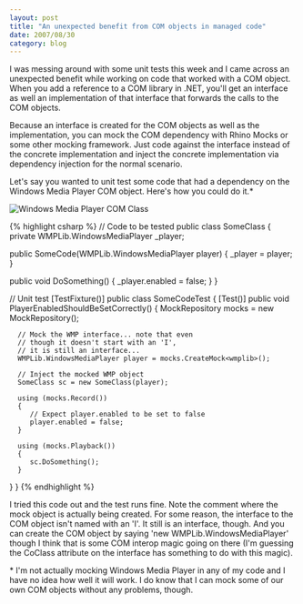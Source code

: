 ```yaml
---
layout: post
title: "An unexpected benefit from COM objects in managed code"
date: 2007/08/30
category: blog
---
```


I was messing around with some unit tests this week and I came across an unexpected benefit while working on code that worked with a COM object. When you add a reference to a COM library in .NET, you'll get an interface as well an implementation of that interface that forwards the calls to the COM objects.

Because an interface is created for the COM objects as well as the implementation, you can mock the COM dependency with Rhino Mocks or some other mocking framework. Just code against the interface instead of the concrete implementation and inject the concrete implementation via dependency injection for the normal scenario.

Let's say you wanted to unit test some code that had a dependency on the Windows Media Player COM object. Here's how you could do it.\*

![Windows Media Player COM Class](https://s3.amazonaws.com/mohundro/blog/WindowsLiveWriter/AnunexpectedbenefitfromCOMobjectsinmanag_E99E/image_1.png)

{% highlight csharp %}
// Code to be tested
public class SomeClass
{
   private WMPLib.WindowsMediaPlayer _player;

   public SomeCode(WMPLib.WindowsMediaPlayer player)
   {
      _player = player;
   }

   public void DoSomething()
   {
      _player.enabled = false;
   }
}

// Unit test
[TestFixture()]
public class SomeCodeTest
{
   [Test()]
   public void PlayerEnabledShouldBeSetCorrectly()
   {
      MockRepository mocks = new MockRepository();

      // Mock the WMP interface... note that even
      // though it doesn't start with an 'I',
      // it is still an interface...
      WMPLib.WindowsMediaPlayer player = mocks.CreateMock<wmplib>();

      // Inject the mocked WMP object
      SomeClass sc = new SomeClass(player);

      using (mocks.Record())
      {
         // Expect player.enabled to be set to false
         player.enabled = false;
      }

      using (mocks.Playback())
      {
         sc.DoSomething();
      }
   }
}
{% endhighlight %}

I tried this code out and the test runs fine. Note the comment where the mock object is actually being created. For some reason, the interface to the COM object isn't named with an 'I'. It still is an interface, though. And you can create the COM object by saying 'new WMPLib.WindowsMediaPlayer' though I think that is some COM interop magic going on there (I'm guessing the CoClass attribute on the interface has something to do with this magic).

\* I'm not actually mocking Windows Media Player in any of my code and I have no idea how well it will work. I do know that I can mock some of our own COM objects without any problems, though.

